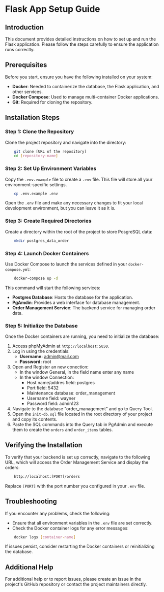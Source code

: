 # Flask App Setup Guide

## Introduction

This document provides detailed instructions on how to set up and run the Flask application. Please follow the steps carefully to ensure the application runs correctly.

## Prerequisites

Before you start, ensure you have the following installed on your system:

- **Docker**: Needed to containerize the database, the Flask application, and other services.
- **Docker Compose**: Used to manage multi-container Docker applications.
- **Git**: Required for cloning the repository.

## Installation Steps

### Step 1: Clone the Repository

Clone the project repository and navigate into the directory:

```bash
    git clone [URL of the repository]
    cd [repository-name]
```

### Step 2: Set Up Environment Variables

Copy the `.env.example` file to create a `.env` file. This file will store all your environment-specific settings.

```bash
    cp .env.example .env
```

Open the `.env` file and make any necessary changes to fit your local development environment, but you can leave it as it is.

### Step 3: Create Required Directories


Create a directory within the root of the project to store PosgreSQL data:

```bash
    mkdir postgres_data_order
```

### Step 4: Launch Docker Containers


Use Docker Compose to launch the services defined in your `docker-compose.yml`:

```bash
    docker-compose up -d
```

This command will start the following services:
- **Postgres Database**: Hosts the database for the application.
- **PgAmdin**: Provides a web interface for database management.
- **Order Management Service**: The backend service for managing order data.

### Step 5: Initialize the Database


Once the Docker containers are running, you need to initialize the database:

1. Access phpMyAdmin at `http://localhost:5050`.
2. Log in using the credentials:
   - **Username:** admin@mail.com
   - **Password:** root
3. Open and Register an new conection:
    - In the window General, in the field name enter any name
    - In the window Connection:
        * Host name/addres field: postgres
        * Port field: 5432
        * Maintenance database: order_management
        * Username field: wayner
        * Password field: admin123
3. Navigate to the database "order_management" and go to Query Tool.
4. Open the `init-db.sql` file located in the root directory of your project and copy its contents.
5. Paste the SQL commands into the Query tab in PgAdmin and execute them to create the `orders` and `order_items` tables.


Verifying the Installation
--------------------------

To verify that your backend is set up correctly, navigate to the following URL, which will access the Order Management Service and display the orders:

```bash
    http://localhost:[PORT]/orders
```

Replace `[PORT]` with the port number you configured in your `.env` file.

Troubleshooting
---------------

If you encounter any problems, check the following:
- Ensure that all environment variables in the `.env` file are set correctly.
- Check the Docker container logs for any error messages:

```bash
    docker logs [container-name]
```

If issues persist, consider restarting the Docker containers or reinitializing the database.

Additional Help
---------------

For additional help or to report issues, please create an issue in the project's GitHub repository or contact the project maintainers directly.
